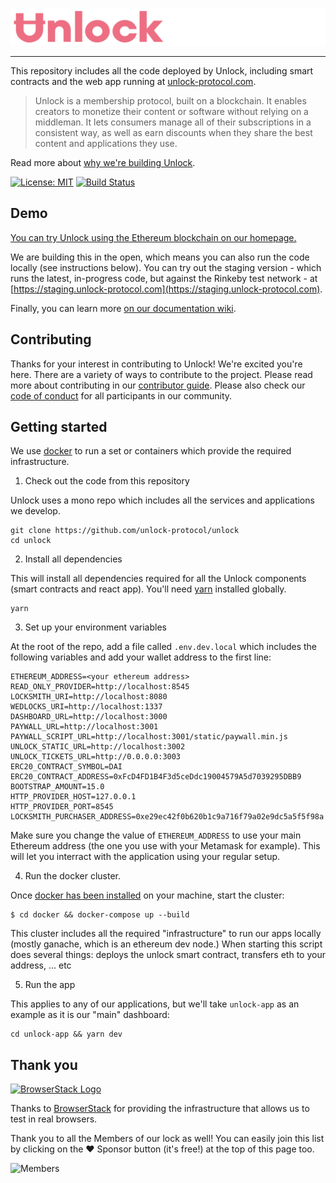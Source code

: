 ![Unlock](https://raw.githubusercontent.com/unlock-protocol/unlock/master/unlock-app/src/static/images/unlock-word-mark.png)

---

This repository includes all the code deployed by Unlock, including smart contracts and the web app running at [unlock-protocol.com](https://unlock-protocol.com).

> Unlock is a membership protocol, built on a blockchain. It enables creators to monetize their content or software without relying on a middleman. It lets consumers manage all of their subscriptions in a consistent way, as well as earn discounts when they share the best content and applications they use.

Read more about [why we're building Unlock](https://medium.com/unlock-protocol/its-time-to-unlock-the-web-b98e9b94add1).

[![License: MIT](https://img.shields.io/badge/License-MIT-yellow.svg)](https://opensource.org/licenses/MIT) [![Build Status](https://circleci.com/gh/unlock-protocol/unlock.svg?style=svg)](https://circleci.com/gh/unlock-protocol/unlock)

## Demo

[You can try Unlock using the Ethereum blockchain on our homepage.](https://unlock-protocol.com/)

We are building this in the open, which means you can also run the code locally (see instructions below).
You can try out the staging version - which runs the latest, in-progress code, but against the Rinkeby test network - at [https://staging.unlock-protocol.com](https://staging.unlock-protocol.com).

Finally, you can learn more [on our documentation wiki](https://github.com/unlock-protocol/unlock/wiki).

## Contributing

Thanks for your interest in contributing to Unlock! We're excited you're here. There are a variety of ways to contribute to the project.
Please read more about contributing in our [contributor guide](https://github.com/unlock-protocol/unlock/blob/master/CONTRIBUTING.md). Please also check our [code of conduct](https://github.com/unlock-protocol/unlock/blob/master/CODE_OF_CONDUCT.md) for all participants in our community.

## Getting started

We use [docker](https://docker.com/) to run a set or containers which provide the required infrastructure.

1. Check out the code from this repository

Unlock uses a mono repo which includes all the services and applications we develop.

```
git clone https://github.com/unlock-protocol/unlock
cd unlock
```

2. Install all dependencies

This will install all dependencies required for all the Unlock components (smart contracts and react app). You'll need [yarn](https://yarnpkg.com) installed globally.

```
yarn
```

3. Set up your environment variables

At the root of the repo, add a file called `.env.dev.local` which includes the following variables and add your wallet address to the first line:

```
ETHEREUM_ADDRESS=<your ethereum address>
READ_ONLY_PROVIDER=http://localhost:8545
LOCKSMITH_URI=http://localhost:8080
WEDLOCKS_URI=http://localhost:1337
DASHBOARD_URL=http://localhost:3000
PAYWALL_URL=http://localhost:3001
PAYWALL_SCRIPT_URL=http://localhost:3001/static/paywall.min.js
UNLOCK_STATIC_URL=http://localhost:3002
UNLOCK_TICKETS_URL=http://0.0.0.0:3003
ERC20_CONTRACT_SYMBOL=DAI
ERC20_CONTRACT_ADDRESS=0xFcD4FD1B4F3d5ceDdc19004579A5d7039295DBB9
BOOTSTRAP_AMOUNT=15.0
HTTP_PROVIDER_HOST=127.0.0.1
HTTP_PROVIDER_PORT=8545
LOCKSMITH_PURCHASER_ADDRESS=0xe29ec42f0b620b1c9a716f79a02e9dc5a5f5f98a
```

Make sure you change the value of `ETHEREUM_ADDRESS` to use your main Ethereum address (the one you use with your Metamask for example).
This will let you interract with the application using your regular setup.

4. Run the docker cluster.

Once [docker has been installed](https://docs.docker.com/install/) on your machine, start the cluster:

```
$ cd docker && docker-compose up --build
```

This cluster includes all the required "infrastructure" to run our apps locally (mostly ganache, which is an ethereum dev node.)
When starting this script does several things: deploys the unlock smart contract, transfers eth to your address, ... etc

5. Run the app

This applies to any of our applications, but we'll take `unlock-app` as an example as it is our "main" dashboard:

```
cd unlock-app && yarn dev
```

## Thank you

[<img src="https://user-images.githubusercontent.com/624104/52508260-d0daa180-2ba8-11e9-970c-3ef9596f6b4e.png" alt="BrowserStack Logo" width="120">](https://www.browserstack.com/)

Thanks to [BrowserStack](https://www.browserstack.com/) for providing the infrastructure that allows us to test in real browsers.

Thank you to all the Members of our lock as well!
You can easily join this list by clicking on the ❤️ Sponsor button (it's free!) at the top of this page too.

![Members](https://member-wall.julien51.now.sh/api/members?locks=0xB0114bbDCe17e0AF91b2Be32916a1e236cf6034F&maxWidth=1000)
